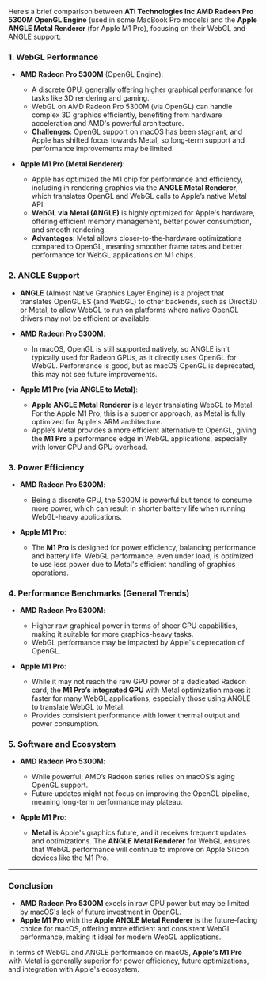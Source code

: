 Here’s a brief comparison between **ATI Technologies Inc AMD Radeon Pro 5300M OpenGL Engine** (used in some MacBook Pro models) and the **Apple ANGLE Metal Renderer** (for Apple M1 Pro), focusing on their WebGL and ANGLE support:

### 1. **WebGL Performance**
   - **AMD Radeon Pro 5300M** (OpenGL Engine):
     - A discrete GPU, generally offering higher graphical performance for tasks like 3D rendering and gaming.
     - WebGL on AMD Radeon Pro 5300M (via OpenGL) can handle complex 3D graphics efficiently, benefiting from hardware acceleration and AMD's powerful architecture.
     - **Challenges**: OpenGL support on macOS has been stagnant, and Apple has shifted focus towards Metal, so long-term support and performance improvements may be limited.
   
   - **Apple M1 Pro (Metal Renderer)**:
     - Apple has optimized the M1 chip for performance and efficiency, including in rendering graphics via the **ANGLE Metal Renderer**, which translates OpenGL and WebGL calls to Apple’s native Metal API.
     - **WebGL via Metal (ANGLE)** is highly optimized for Apple's hardware, offering efficient memory management, better power consumption, and smooth rendering.
     - **Advantages**: Metal allows closer-to-the-hardware optimizations compared to OpenGL, meaning smoother frame rates and better performance for WebGL applications on M1 chips.

### 2. **ANGLE Support**
   - **ANGLE** (Almost Native Graphics Layer Engine) is a project that translates OpenGL ES (and WebGL) to other backends, such as Direct3D or Metal, to allow WebGL to run on platforms where native OpenGL drivers may not be efficient or available.
   
   - **AMD Radeon Pro 5300M**:
     - In macOS, OpenGL is still supported natively, so ANGLE isn't typically used for Radeon GPUs, as it directly uses OpenGL for WebGL. Performance is good, but as macOS OpenGL is deprecated, this may not see future improvements.

   - **Apple M1 Pro (via ANGLE to Metal)**:
     - **Apple ANGLE Metal Renderer** is a layer translating WebGL to Metal. For the Apple M1 Pro, this is a superior approach, as Metal is fully optimized for Apple's ARM architecture.
     - Apple’s Metal provides a more efficient alternative to OpenGL, giving the **M1 Pro** a performance edge in WebGL applications, especially with lower CPU and GPU overhead.

### 3. **Power Efficiency**
   - **AMD Radeon Pro 5300M**:
     - Being a discrete GPU, the 5300M is powerful but tends to consume more power, which can result in shorter battery life when running WebGL-heavy applications.
   
   - **Apple M1 Pro**:
     - The **M1 Pro** is designed for power efficiency, balancing performance and battery life. WebGL performance, even under load, is optimized to use less power due to Metal's efficient handling of graphics operations.

### 4. **Performance Benchmarks (General Trends)**
   - **AMD Radeon Pro 5300M**:
     - Higher raw graphical power in terms of sheer GPU capabilities, making it suitable for more graphics-heavy tasks.
     - WebGL performance may be impacted by Apple's deprecation of OpenGL.
   
   - **Apple M1 Pro**:
     - While it may not reach the raw GPU power of a dedicated Radeon card, the **M1 Pro’s integrated GPU** with Metal optimization makes it faster for many WebGL applications, especially those using ANGLE to translate WebGL to Metal.
     - Provides consistent performance with lower thermal output and power consumption.

### 5. **Software and Ecosystem**
   - **AMD Radeon Pro 5300M**:
     - While powerful, AMD’s Radeon series relies on macOS’s aging OpenGL support.
     - Future updates might not focus on improving the OpenGL pipeline, meaning long-term performance may plateau.
   
   - **Apple M1 Pro**:
     - **Metal** is Apple's graphics future, and it receives frequent updates and optimizations. The **ANGLE Metal Renderer** for WebGL ensures that WebGL performance will continue to improve on Apple Silicon devices like the M1 Pro.

---

### Conclusion
- **AMD Radeon Pro 5300M** excels in raw GPU power but may be limited by macOS's lack of future investment in OpenGL.
- **Apple M1 Pro** with the **Apple ANGLE Metal Renderer** is the future-facing choice for macOS, offering more efficient and consistent WebGL performance, making it ideal for modern WebGL applications.

In terms of WebGL and ANGLE performance on macOS, **Apple’s M1 Pro** with Metal is generally superior for power efficiency, future optimizations, and integration with Apple's ecosystem.